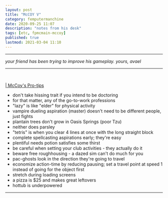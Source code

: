 ```yaml
---
layout: post
title: "McCOY V"
category: femputermanchine
date: 2020-09-25 11:07
description: "notes from his desk"
tags: [etc, fpmcmain-mccoy]
published: true
lastmod: 2021-03-04 11:10
---
```

[//]: # ( 09/26/20  -added)
[//]: # ( 03/04/21  -this should be from avael, not avaelle)

*****

<i>your friend has been trying to improve his gameplay. yours, avael</i>

*****
<br>
<P style="text-decoration: underline;">| McCoy's Pro-tips </p>

* don't take hissing trait if you intend to be doctoring
* for that matter, any of the go-to-work professions
* "lazy" is like "elder" for physical activity
* vampire dueling aspiration (master) doesn't need to be different people, just fights
* plantain trees don't grow in Oasis Springs (poor Tzu)
* neither does parsley
* "tetris" is when you clear 4 lines at once with the long straight block
* complete spellcasting aspirations early; they're easy
* plentiful needs potion satisfies some thirst
* be careful when setting your club activities - they actually do it
* beware free roughhousing - a dazed sim can't do much for you
* pac-ghosts look in the direction they're going to travel
* economize action-time by reducing pausing; set a travel point at speed 1 instead of going for the object first
* stretch during loading screens
* a pizza is $25 and makes great leftovers
* hottub is underpowered


*****

